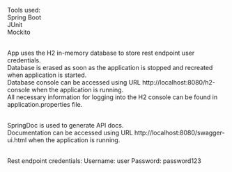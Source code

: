 Tools used:<br/>
Spring Boot<br/>
JUnit<br/>
Mockito<br/><br/>

App uses the H2 in-memory database to store rest endpoint user credentials.<br/>
Database is erased as soon as the application is stopped and recreated when application is started.<br/>
Database console can be accessed using URL http://localhost:8080/h2-console when the application is running.<br/>
All necessary information for logging into the H2 console can be found in application.properties file.<br/><br/>

SpringDoc is used to generate API docs.<br/>
Documentation can be accessed using URL http://localhost:8080/swagger-ui.html when the application is running.<br/><br/>

Rest endpoint credentials:
Username: user
Password: password123
